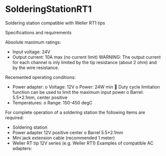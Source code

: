 # SolderingStationRT1
Soldering station compatible with Weller RT1 tips

Specifications and requirements

Absolute maximum ratings:
-	Input voltage: 		24V
-	Output current:		10A max (no current limit)
WARNING: The output current for each channel is inly limited by the tip resistance (about 2 ohm) and by the wire resistance.

Recemented operating conditions:
-	Power adapter:
o	Voltage:	12V
o	Power:		24W min
	Duty cycle limitation function can be used to limit the maximum input power
o	Barrel:		5.5*2.1mm, center positive
-	Temperatures:
o	Range:		150-450 degC

For complete operation of a soldering station the following items are required:
-	Soldering station
-	Power adapter 12V positive center
o	Barrel 5.5*2.1mm
-	Mini jack extension cable (recommended 1 meter)
-	Weller RT tip 12V series (e.g. Weller RT1)
Examples of compatible AC adapters:
   
 
